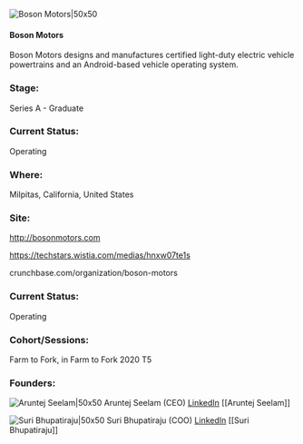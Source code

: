 

![Boson Motors|50x50](https://res.cloudinary.com/crunchbase-production/image/upload/w65gzgrvga1qioqqvnhu)

#### Boson Motors
Boson Motors designs and manufactures certified light-duty electric vehicle powertrains and an Android-based vehicle operating system.

### Stage: 
Series A - Graduate 

### Current Status: 
Operating

### Where:
Milpitas, California, United States

### Site:
http://bosonmotors.com

https://techstars.wistia.com/medias/hnxw07te1s

crunchbase.com/organization/boson-motors

### Current Status: 
Operating

### Cohort/Sessions: 
Farm to Fork, in Farm to Fork 2020 T5

### Founders: 

![Aruntej Seelam|50x50](https://www.f6s.com/images/profile-placeholder-user.jpg) Aruntej Seelam (CEO) [LinkedIn](https://linkedin.com/in/arun-seelam-127b8a73) [[Aruntej Seelam]]

![Suri Bhupatiraju|50x50](https://apimg.techstars.com/connect/images/image_files/5f4de7ae34a60d0c9900005c/original/Suryanarayana_Raju_Bhupatiraju.JPG) Suri Bhupatiraju (COO) [LinkedIn](https://linkedin.com/in/suri) [[Suri Bhupatiraju]]


